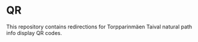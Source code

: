 # QR

This repository contains redirections for Torpparinmäen Taival natural path
info display QR codes.
